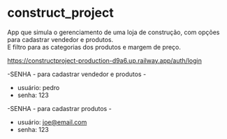 # construct_project

App que simula o gerenciamento de uma loja de construção, com opções para cadastrar vendedor e  produtos.</br>
E filtro para as categorias dos produtos e margem de preço.

https://constructproject-production-d9a6.up.railway.app/auth/login

-SENHA - para cadastrar vendedor e produtos - 
- usuário: pedro
- senha: 123

-SENHA - para cadastrar produtos - 
- usuário: joe@email.com
- senha: 123


